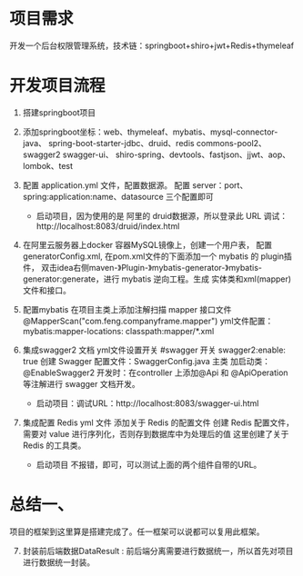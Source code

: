 # 项目需求
开发一个后台权限管理系统，技术链：springboot+shiro+jwt+Redis+thymeleaf

# 开发项目流程
1. 搭建springboot项目
2. 添加springboot坐标：web、thymeleaf、mybatis、mysql-connector-java、
    spring-boot-starter-jdbc、druid、redis commons-pool2、swagger2 swagger-ui、
    shiro-spring、devtools、fastjson、jjwt、aop、lombok、test
   
3. 配置 application.yml 文件，配置数据源。 配置 server：port、spring:application:name、datasource 三个配置即可
   * 启动项目，因为使用的是 阿里的 druid数据源，所以登录此 URL 调试：http://localhost:8083/druid/index.html

3. 在阿里云服务器上docker 容器MySQL镜像上，创建一个用户表，
   配置 generatorConfig.xml, 在pom.xml文件的下面添加一个 mybatis 的 plugin插件，
   双击idea右侧maven-》Plugin-》mybatis-generator-》mybatis-generator:generate，进行 mybatis 逆向工程。生成 实体类和xml(mapper)文件和接口。
   
4. 配置mybatis
   在项目主类上添加注解扫描 mapper 接口文件 @MapperScan("com.feng.companyframe.mapper")
    yml文件配置：mybatis:mapper-locations: classpath:mapper/*.xml

5. 集成swagger2 文档
   yml文件设置开关 #swagger 开关 swagger2:enable: true
   创建 Swagger 配置文件：SwaggerConﬁg.java
   主类 加启动类：@EnableSwagger2 
   开发时：在controller 上添加@Api 和 @ApiOperation 等注解进行 swagger 文档开发。
   * 启动项目：调试URL：http://localhost:8083/swagger-ui.html
   
6. 集成配置 Redis
   yml 文件 添加关于 Redis 的配置文件
   创建 Redis 配置文件，需要对 value 进行序列化，否则存到数据库中为处理后的值
   这里创建了关于 Redis 的工具类。
   * 启动项目 不报错，即可，可以测试上面的两个组件自带的URL。
   
# 总结一、
项目的框架到这里算是搭建完成了。任一框架可以说都可以复用此框架。

7. 封装前后端数据DataResult : 前后端分离需要进行数据统一，所以首先对项目进行数据统一封装。